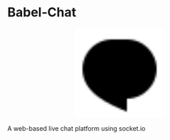 # Babel-Chat

<p align='center'>
<img width='200' src='./resources/chat.svg' />
</p>

A web-based live chat platform using socket.io